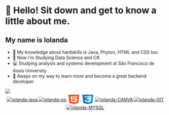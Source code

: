 # 👋 Hello! Sit down and get to know a little about me.
## My name is Iolanda
- 🌱 My knowledge about hardskills is Java, Phyton, HTML and CSS too. 
- 🔭 Now i'm Studying Data Science and C#.
- 💻 Studying analysis and systems development at São Francisco de Assis University
- 💬 Aways on my way to learn more and become a great backend developer
<div>
<a href="https://github.com/iolanda-hilary">
<img height="180em" src="https://github-readme-stats.vercel.app/api/top-langs/?username=iolanda-hilary&layout=compact&langs_count=7&theme=dracula"/>
  <div align="center">
  <img align="center" alt="iolanda-java" height="30" width="40" src="https://cdn.jsdelivr.net/gh/devicons/devicon/icons/java/java-original.svg" />
  <img align="center" alt="iolanda-py" height="30" width="40" src="https://cdn.jsdelivr.net/gh/devicons/devicon/icons/python/python-original.svg" />       
  <img align="center" alt="ioanda-HTML" height="30" width="40" src="https://raw.githubusercontent.com/devicons/devicon/master/icons/html5/html5-original.svg">
  <img align="center" alt="iolanda-CSS" height="30" width="40" src="https://raw.githubusercontent.com/devicons/devicon/master/icons/css3/css3-original.svg">
  <img align="center" alt="iolanda-CANVA" height="30" width="40" src="https://cdn.jsdelivr.net/gh/devicons/devicon/icons/canva/canva-original.svg" />
  <img align="center" alt="iolanda-GIT" height="30" width="40" src="https://cdn.jsdelivr.net/gh/devicons/devicon/icons/git/git-original.svg" />
  <img align="center" alt="iolanda-MYSQL" height="30" width="40" src="https://cdn.jsdelivr.net/gh/devicons/devicon/icons/mysql/mysql-original.svg" />
     
   </div>
